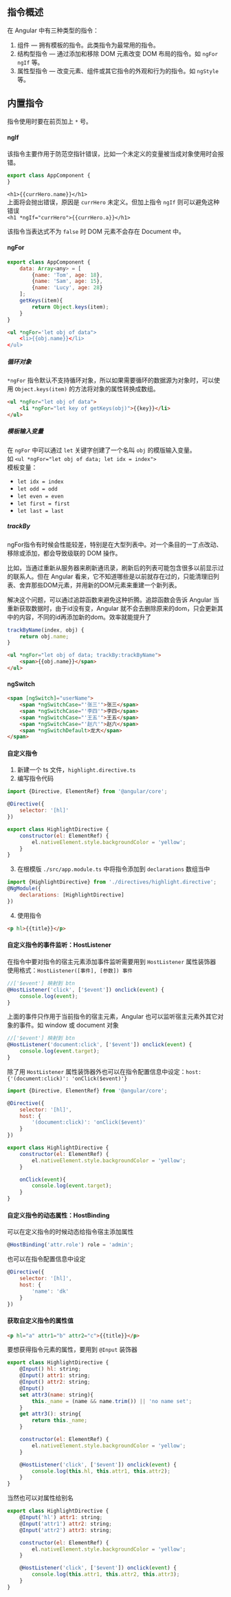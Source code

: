 ## 指令概述
在 Angular 中有三种类型的指令：
1. 组件 — 拥有模板的指令。此类指令为最常用的指令。
2. 结构型指令 — 通过添加和移除 DOM 元素改变 DOM 布局的指令。如 `ngFor` `ngIf` 等。
3. 属性型指令 — 改变元素、组件或其它指令的外观和行为的指令。如 `ngStyle` 等。

## 内置指令
指令使用时要在前页加上 `*` 号。

#### ngIf
该指令主要作用于防范空指针错误，比如一个未定义的变量被当成对象使用时会报错。
```javascript
export class AppComponent {
}
```
`<h1>{{currHero.name}}</h1>`  
上面将会抛出错误，原因是 `currHero` 未定义。但加上指令 `ngIf` 则可以避免这种错误  
`<h1 *ngIf="currHero">{{currHero.a}}</h1>`  

该指令当表达式不为 `false` 时 DOM 元素不会存在 Document 中。

#### ngFor
```javascript
export class AppComponent {
    data: Array<any> = [
        {name: 'Tom', age: 18},
        {name: 'Sam', age: 15},
        {name: 'Lucy', age: 28}
    ];
    getKeys(item){
        return Object.keys(item);
    }
}
```
``` html
<ul *ngFor='let obj of data">
    <li>{{obj.name}}</li>
</ul>
```
##### 循环对象
`*ngFor` 指令默认不支持循环对象，所以如果需要循环的数据源为对象时，可以使用 `Object.keys(item)` 的方法将对象的属性转换成数组。
```html
<ul *ngFor="let obj of data">
    <li *ngFor="let key of getKeys(obj)">{{key}}</li>
</ul>
```
##### 模板输入变量
在 `ngFor` 中可以通过  `let` 关键字创建了一个名叫 `obj` 的模版输入变量。  
 如 `<ul *ngFor="let obj of data; let idx = index">`  
模板变量：
- `let idx = index`
- `let odd = odd`
- `let even = even`
- `let first = first`
- `let last = last`

##### trackBy
ngFor指令有时候会性能较差，特别是在大型列表中。对一个条目的一丁点改动、移除或添加，都会导致级联的 DOM 操作。

比如，当通过重新从服务器来刷新通讯录，刷新后的列表可能包含很多以前显示过的联系人。但在 Angular 看来，它不知道哪些是以前就存在过的，只能清理旧列表、舍弃那些DOM元素，并用新的DOM元素来重建一个新列表。  

解决这个问题，可以通过追踪函数来避免这种折腾。追踪函数会告诉 Angular 当重新获取数据时，由于id没有变，Angular 就不会去删除原来的dom，只会更新其中的内容，不同的id再添加新的dom。效率就能提升了
```javascript
trackByName(index, obj) {
    return obj.name;
}
```
```html
<ul *ngFor="let obj of data; trackBy:trackByName">
    <span>{{obj.name}}</span>
</ul>
```

#### ngSwitch
```html
<span [ngSwitch]="userName">
    <span *ngSwitchCase="'张三'">张三</span>
    <span *ngSwitchCase="'李四'">李四</span>
    <span *ngSwitchCase="'王五'">王五</span>
    <span *ngSwitchCase="'赵六'">赵六</span>
    <span *ngSwitchDefault>龙大</span>
</span>
```

#### 自定义指令
1. 新建一个 ts 文件，`highlight.directive.ts`
2. 编写指令代码
```javascript
import {Directive, ElementRef} from '@angular/core';

@Directive({
    selector: '[hl]'
})

export class HighlightDirective {
    constructor(el: ElementRef) {
        el.nativeElement.style.backgroundColor = 'yellow';
    }
}
```
3. 在根模版 `./src/app.module.ts` 中将指令添加到 `declarations` 数组当中
```javascript
import {HighlightDirective} from './directives/highlight.directive';
@NgModule({
    declarations: [HighlightDirective]
})
```
4. 使用指令
```html
<p hl>{{title}}</p>
```

#### 自定义指令的事件监听：HostListener
在指令中要对指令的宿主元素添加事件监听需要用到 `HostListener` 属性装饰器  
使用格式：`HostListener([事件], [参数]) 事件`
```javascript
//['$event'] 映射到 btn
@HostListener('click', ['$event']) onclick(event) {
    console.log(event);
}
```

上面的事件只作用于当前指令的宿主元素，Angular 也可以监听宿主元素外其它对象的事件。如 window 或 document 对象
```javascript
//['$event'] 映射到 btn
@HostListener('document:click', ['$event']) onclick(event) {
    console.log(event.target);
}
```

除了用 `HostListener` 属性装饰器外也可以在指令配置信息中设定：`host: {'(document:click)': 'onClick($event)'}`
```javascript
import {Directive, ElementRef} from '@angular/core';

@Directive({
    selector: '[hl]',
    host: {
        '(document:click)': 'onClick($event)'
    }    
})

export class HighlightDirective {
    constructor(el: ElementRef) {
        el.nativeElement.style.backgroundColor = 'yellow';
    }

    onClick(event){
        console.log(event.target);
    }    
}
```

#### 自定义指令的动态属性：HostBinding
可以在定义指令的时候动态给指令宿主添加属性
```javascript
@HostBinding('attr.role') role = 'admin';
```

也可以在指令配置信息中设定
```javascript
@Directive({
    selector: '[hl]',
    host: {
        'name': 'dk'
    }
})
```

#### 获取自定义指令的属性值
```html
<p hl="a" attr1="b" attr2="c">{{title}}</p>
```
要想获得指令元素的属性，要用到 `@Input` 装饰器
```javascript
export class HighlightDirective {
    @Input() hl: string;
    @Input() attr1: string;
    @Input() attr2: string;
    @Input() 
    set attr3(name: string){
        this._name = (name && name.trim()) || 'no name set';
    }
    get attr3(): string{
        return this._name;
    }

    constructor(el: ElementRef) {
        el.nativeElement.style.backgroundColor = 'yellow';
    }

    @HostListener('click', ['$event']) onclick(event) {
        console.log(this.hl, this.attr1, this.attr2);
    }
}
```

当然也可以对属性给别名
```javascript
export class HighlightDirective {
    @Input('hl') attr1: string;
    @Input('attr1') attr2: string;
    @Input('attr2') attr3: string;

    constructor(el: ElementRef) {
        el.nativeElement.style.backgroundColor = 'yellow';
    }

    @HostListener('click', ['$event']) onclick(event) {
        console.log(this.attr1, this.attr2, this.attr3);
    }
}
```